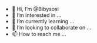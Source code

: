- 👋 Hi, I’m @Bibysosi
- 👀 I’m interested in ...
- 🌱 I’m currently learning ...
- 💞️ I’m looking to collaborate on ...
- 📫 How to reach me ...

<!---
Bibysosi/Bibysosi is a ✨ special ✨ repository because its `README.md` (this file) appears on your GitHub profile.
You can click the Preview link to take a look at your changes.
--->
